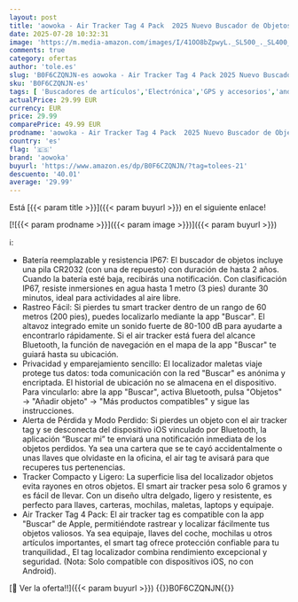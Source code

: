 ```yaml
---
layout: post
title: 'aowoka - Air Tracker Tag 4 Pack  2025 Nuevo Buscador de Objetos Bluetooth Funciona con Buscar Apple  Sólo iOS  Android NO Funciona  IP67 Impermeable  Batería Reemplazable  Localizador para Llaves  Equipaje'
date: 2025-07-28 10:32:31
image: 'https://m.media-amazon.com/images/I/41OO8bZpwyL._SL500_._SL400_.jpg'
comments: true
category: ofertas
author: 'tole.es'
slug: 'B0F6CZQNJN-es aowoka - Air Tracker Tag 4 Pack 2025 Nuevo Buscador de...'
sku: 'B0F6CZQNJN-es'
tags: [ 'Buscadores de artículos','Electrónica','GPS y accesorios','android','aowoka','🇪🇸', ]
actualPrice: 29.99 EUR
currency: EUR
price: 29.99
comparePrice: 49.99 EUR
prodname: 'aowoka - Air Tracker Tag 4 Pack  2025 Nuevo Buscador de Objetos Bluetooth Funciona con Buscar Apple  Sólo iOS  Android NO Funciona  IP67 Impermeable  Batería Reemplazable  Localizador para Llaves  Equipaje'
country: 'es'
flag: '🇪🇸'
brand: 'aowoka'
buyurl: 'https://www.amazon.es/dp/B0F6CZQNJN/?tag=tolees-21'
descuento: '40.01'
average: '29.99'
---
```


Está [{{< param title >}}]({{< param buyurl >}}) en el siguiente enlace!

[![{{< param prodname >}}]({{< param image >}})]({{< param buyurl >}})

ℹ️:

- Batería reemplazable y resistencia IP67: El buscador de objetos incluye una pila CR2032 (con una de repuesto) con duración de hasta 2 años. Cuando la batería esté baja, recibirás una notificación. Con clasificación IP67, resiste inmersiones en agua hasta 1 metro (3 pies) durante 30 minutos, ideal para actividades al aire libre.
- Rastreo Fácil: Si pierdes tu smart tracker dentro de un rango de 60 metros (200 pies), puedes localizarlo mediante la app "Buscar". El altavoz integrado emite un sonido fuerte de 80-100 dB para ayudarte a encontrarlo rápidamente. Si el air tracker está fuera del alcance Bluetooth, la función de navegación en el mapa de la app "Buscar" te guiará hasta su ubicación.
- Privacidad y emparejamiento sencillo: El localizador maletas viaje protege tus datos: toda comunicación con la red "Buscar" es anónima y encriptada. El historial de ubicación no se almacena en el dispositivo. Para vincularlo: abre la app "Buscar", activa Bluetooth, pulsa "Objetos" → "Añadir objeto" → "Más productos compatibles" y sigue las instrucciones.
- Alerta de Pérdida y Modo Perdido: Si pierdes un objeto con el air tracker tag y se desconecta del dispositivo iOS vinculado por Bluetooth, la aplicación “Buscar mi” te enviará una notificación inmediata de los objetos perdidos. Ya sea una cartera que se te cayó accidentalmente o unas llaves que olvidaste en la oficina, el air tag te avisará para que recuperes tus pertenencias.
- Tracker Compacto y Ligero: La superficie lisa del localizador objetos evita rayones en otros objetos. El smart air tracker pesa solo 6 gramos y es fácil de llevar. Con un diseño ultra delgado, ligero y resistente, es perfecto para llaves, carteras, mochilas, maletas, laptops y equipaje.
- Air Tracker Tag 4 Pack: El air tracker tag es compatible con la app "Buscar" de Apple, permitiéndote rastrear y localizar fácilmente tus objetos valiosos. Ya sea equipaje, llaves del coche, mochilas u otros artículos importantes, el smart tag ofrece protección confiable para tu tranquilidad., El tag localizador combina rendimiento excepcional y seguridad. (Nota: Solo compatible con dispositivos iOS, no con Android).

[🛒 Ver la oferta!!]({{< param buyurl >}})
{{<world>}}B0F6CZQNJN{{</world>}}
